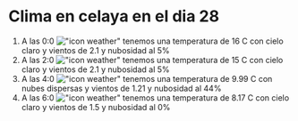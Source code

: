 # Clima en celaya en el dia 28

1. A las 0:0 !["icon weather"](http://openweathermap.org/img/w/02n.png) tenemos una temperatura de 16 C con cielo claro y  vientos de 2.1 y nubosidad al 5%
1. A las 2:0 !["icon weather"](http://openweathermap.org/img/w/02n.png) tenemos una temperatura de 15 C con cielo claro y  vientos de 2.1 y nubosidad al 5%
1. A las 4:0 !["icon weather"](http://openweathermap.org/img/w/03n.png) tenemos una temperatura de 9.99 C con nubes dispersas y  vientos de 1.21 y nubosidad al 44%
1. A las 6:0 !["icon weather"](http://openweathermap.org/img/w/01n.png) tenemos una temperatura de 8.17 C con cielo claro y  vientos de 1.5 y nubosidad al 0%
